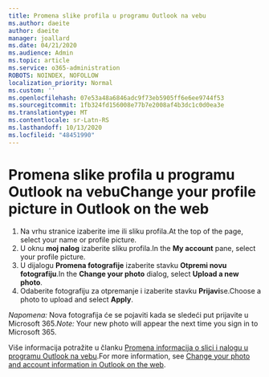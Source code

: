 ```yaml
---
title: Promena slike profila u programu Outlook na vebu
ms.author: daeite
author: daeite
manager: joallard
ms.date: 04/21/2020
ms.audience: Admin
ms.topic: article
ms.service: o365-administration
ROBOTS: NOINDEX, NOFOLLOW
localization_priority: Normal
ms.custom: ''
ms.openlocfilehash: 07e53a48a6846adc9f73eb5905ff6e6ee9744f53
ms.sourcegitcommit: 1fb324fd156008e77b7e2008af4b3dc1c0d0ea3e
ms.translationtype: MT
ms.contentlocale: sr-Latn-RS
ms.lasthandoff: 10/13/2020
ms.locfileid: "48451990"
---
```

# <a name="change-your-profile-picture-in-outlook-on-the-web"></a><span data-ttu-id="6d727-102">Promena slike profila u programu Outlook na vebu</span><span class="sxs-lookup"><span data-stu-id="6d727-102">Change your profile picture in Outlook on the web</span></span>

1. <span data-ttu-id="6d727-103">Na vrhu stranice izaberite ime ili sliku profila.</span><span class="sxs-lookup"><span data-stu-id="6d727-103">At the top of the page, select your name or profile picture.</span></span>
1. <span data-ttu-id="6d727-104">U oknu **moj nalog** izaberite sliku profila.</span><span class="sxs-lookup"><span data-stu-id="6d727-104">In the **My account** pane, select your profile picture.</span></span>
1. <span data-ttu-id="6d727-105">U dijalogu **Promena fotografije** izaberite stavku **Otpremi novu fotografiju**.</span><span class="sxs-lookup"><span data-stu-id="6d727-105">In the **Change your photo** dialog, select **Upload a new photo**.</span></span>
1. <span data-ttu-id="6d727-106">Odaberite fotografiju za otpremanje i izaberite stavku **Prijavi**se.</span><span class="sxs-lookup"><span data-stu-id="6d727-106">Choose a photo to upload and select **Apply**.</span></span>

<span data-ttu-id="6d727-107">*Napomena:* Nova fotografija će se pojaviti kada se sledeći put prijavite u Microsoft 365.</span><span class="sxs-lookup"><span data-stu-id="6d727-107">*Note:* Your new photo will appear the next time you sign in to Microsoft 365.</span></span>

<span data-ttu-id="6d727-108">Više informacija potražite u članku [Promena informacija o slici i nalogu u programu Outlook na vebu](https://support.office.com/article/b2dbb289-851d-4bed-93c3-3e136f5659ec).</span><span class="sxs-lookup"><span data-stu-id="6d727-108">For more information, see [Change your photo and account information in Outlook on the web](https://support.office.com/article/b2dbb289-851d-4bed-93c3-3e136f5659ec).</span></span>

